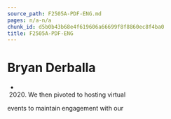 ```yaml
---
source_path: F2505A-PDF-ENG.md
pages: n/a-n/a
chunk_id: d5b0b43b68e4f619606a66699f8f8860ec8f4ba0
title: F2505A-PDF-ENG
---
```

# Bryan Derballa

- 2020. We then pivoted to hosting virtual

events to maintain engagement with our
